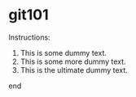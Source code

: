 # git101

Instructions:
1. This is some dummy text.
2. This is some more dummy text.
3. This is the ultimate dummy text.

end
